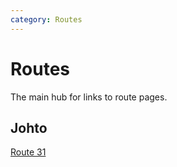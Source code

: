 ```yaml
---
category: Routes
---
```

# Routes
The main hub for links to route pages.

## Johto
[Route 31](/joyfuljohto/routes/route31)